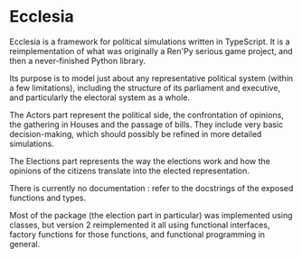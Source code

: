 # Ecclesia

Ecclesia is a framework for political simulations written in TypeScript. It is a reimplementation of what was originally a Ren'Py serious game project, and then a never-finished Python library.

Its purpose is to model just about any representative political system (within a few limitations), including the structure of its parliament and executive, and particularly the electoral system as a whole.

The Actors part represent the political side, the confrontation of opinions, the gathering in Houses and the passage of bills. They include very basic decision-making, which should possibly be refined in more detailed simulations.

The Elections part represents the way the elections work and how the opinions of the citizens translate into the elected representation.

There is currently no documentation : refer to the docstrings of the exposed functions and types.

Most of the package (the election part in particular) was implemented using classes, but version 2 reimplemented it all using functional interfaces, factory functions for those functions, and functional programming in general.
